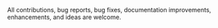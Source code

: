 All contributions, bug reports, bug fixes, documentation improvements, enhancements, and ideas are welcome.






